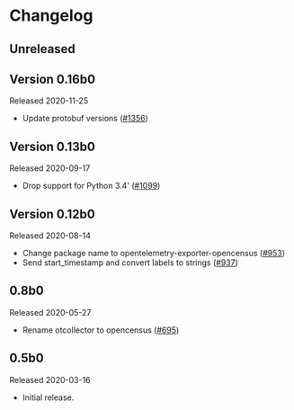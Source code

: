 # Changelog

## Unreleased

## Version 0.16b0

Released 2020-11-25

- Update protobuf versions
  ([#1356](https://github.com/open-telemetry/opentelemetry-python/pull/1356))

## Version 0.13b0

Released 2020-09-17

- Drop support for Python 3.4'
  ([#1099](https://github.com/open-telemetry/opentelemetry-python/pull/1099))

## Version 0.12b0

Released 2020-08-14

- Change package name to opentelemetry-exporter-opencensus
  ([#953](https://github.com/open-telemetry/opentelemetry-python/pull/953))
- Send start_timestamp and convert labels to strings
  ([#937](https://github.com/open-telemetry/opentelemetry-python/pull/937))

## 0.8b0

Released 2020-05-27

- Rename otcollector to opencensus
  ([#695](https://github.com/open-telemetry/opentelemetry-python/pull/695))

## 0.5b0

Released 2020-03-16

- Initial release.

